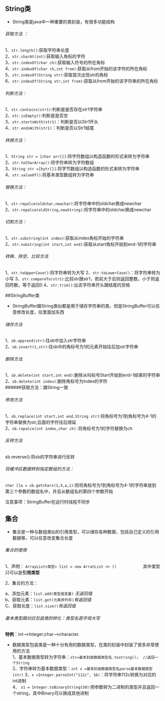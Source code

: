 ## String类
* String类是java中一种重要的类封装，有很多功能结构  
###### 获取方法 ：
1、`str.length()`:获取字符串长度  
2、`str.charAt(int)`:获取输入角标的字符  
3、`str.indexOf(char ch)`:获取输入符号的所在角标  
4、`str.indexOf(char ch,int from)`:获取从from开始的该字符的所在角标  
5、`str.indexOf(String str)`:获取首次出现str的角标  
6、`str.indexOf(String str,int from)`:获取从from开始的该字符串的所在角标
###### 判断方法：
1、`str.contains(str1)`:判断是是否存在str1字符串  
2、`str.isEmpty()`:判断是是否空  
3、`str.startsWith(str1)`：判断是否以Str1开头  
4、`str.endsWith(str1)`：判断是否以Str1结尾

###### 转换方法：
1、`String str = [char arr[]]`:将字符数组以构造函数的形式来转为字符串  
2、`str.toCharArray()`:将字符串转为字符数组  
3、`String str =[bytr[]]`:将字节数组以构造函数的形式来转为字符串   
4、`str.valueOf()`:将基本类型数组转为字符串  

###### 替换方法：
1、`str.repalce(oldchar,newchar)`:将字符串中的oldchar换成newchar  
2、`str.repalce(oldString,newString)`:将字符串中的oldchar换成newchar  

###### 切割方法：
1、`str.substring(int index)`:获取从index角标开始的字符串  
2、`str.substring(int start,int end)`:获取从start角标开始到end-1的字符串

###### 转换、除空、比较方法
1、`str.toUpperCase()`:将字符串转为大写
2、`str.toLowerCase()`：将字符串转为小写
3、`str.compareTo(str1)`:比较str跟str1，若前大于后则返回整数，小于则返回符数，等于返回0
4、`str.trim()`:出去字符串开头跟结尾的空格

##StringBuffer类
* StringBuffer跟String类似都是用于储存字符串的类，但是StringBuffer可以任意修改长度，往里面加东西
  
###### 储存方法  
1、`sb.apprend(str)`:往sb中加入str字符串  
2、`sb.insert(1,str)`:往sb中的角标号为1的元素开始往后加str字符串  
###### 删除方法  
1、`sb.delete(int start,int end)`:删除从叫标号Start开始到end-1结束的字符串  
2、`sb.delete(int index)`:删除角标号为Index的字符  
######获取方法：跟String一致

###### 修改方法  
1、`sb.replace(int start,int end,String str)`:将角标号为1到角标号为4-1的字符串替换为str,后面的字符往后顺延  
2、`sb.repalce(int index,char ch):`将角标号为1的字符替换为ch  
###### 反转方法
sb.reverse():将sb的字符串进行反转

######  将缓冲区数据转到指定数组的方法：
`char []a = sb.getchars(1,4,a,1)`:将将角标号为1到角标号为4-1的字符串放到第三个参数的数组名中，并且从数组名的第四个参数开始  

注意事项：StringBuffer在运行时线程不同步

## 集合
+ 集合是一种与数组类似的引用类型，可以储存各种数据，包括自己定义的引用数据等，可以任意改变集合长度

###### 集合的使用
1、声明： `ArrayList<类型> list = new ArratList <> ()            `其中类型只可以是**引用类型**

2、集合的方法：  

a、添加元素：`list.add(类型或变量)` *无返回值*  
b、获取元素：`list.get(元素序列号)`*有返回值*  
C、获取长度：`list.size()`*有返回值*

###### 基本类型跟对应包装类的转化：类型名首字母大写  
**特例**：int-->Integer;char-->character.
* 数据类型包装类是一种十分有用的数据类型，在类的封装中封装了很多非常使用的方法   
1、基本数据类型转为字符串：`str=基本封装数据类型名.tostring();  //返回一个String`  
2、字符串转为基本数据类型：`int x =基本封装数据类型名parse基本数据类型(str)`
3、`x =Integer.parseInt("112c", 16)`：将字符串112c转换为对应的int进制  
4、 `s1 = Integer.toBinaryString(50)`:把参数转为二进制的类型并且返回一个string，其中Binary可以换成其他进制
